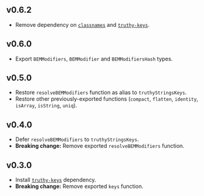 ## v0.6.2
- Remove dependency on [`classnames`](https://www.npmjs.com/package/classnames) and [`truthy-keys`](https://www.npmjs.com/package/truthy-keys).

## v0.6.0
- Export `BEMModifiers`, `BEMModifier` and `BEMModifiersHash` types.

## v0.5.0
- Restore `resolveBEMModifiers` function as alias to `truthyStringsKeys`.
- Restore other previously-exported functions (`compact`, `flatten`, `identity`, `isArray`, `isString`, `uniq`).

## v0.4.0
- Defer `resolveBEMModifiers` to `truthyStringsKeys`.
- **Breaking change:** Remove exported `resolveBEMModifiers` function.

## v0.3.0
- Install [`truthy-keys`](https://www.npmjs.com/package/truthy-keys) dependency.
- **Breaking change:** Remove exported `keys` function.
